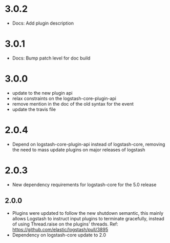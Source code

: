 # 3.0.2
  - Docs: Add plugin description
  
# 3.0.1
  - Docs: Bump patch level for doc build

# 3.0.0
  - update to the new plugin api
  - relax constraints on the logstash-core-plugin-api
  - remove mention in the doc of the old syntax for the event
  - update the travis file

# 2.0.4
  - Depend on logstash-core-plugin-api instead of logstash-core, removing the need to mass update plugins on major releases of logstash

# 2.0.3
  - New dependency requirements for logstash-core for the 5.0 release

## 2.0.0
 - Plugins were updated to follow the new shutdown semantic, this mainly allows Logstash to instruct input plugins to terminate gracefully, 
   instead of using Thread.raise on the plugins' threads. Ref: https://github.com/elastic/logstash/pull/3895
 - Dependency on logstash-core update to 2.0

